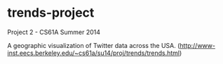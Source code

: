 # trends-project
Project 2 - CS61A Summer 2014

A geographic visualization of Twitter data across the USA.
(http://www-inst.eecs.berkeley.edu/~cs61a/su14/proj/trends/trends.html)
